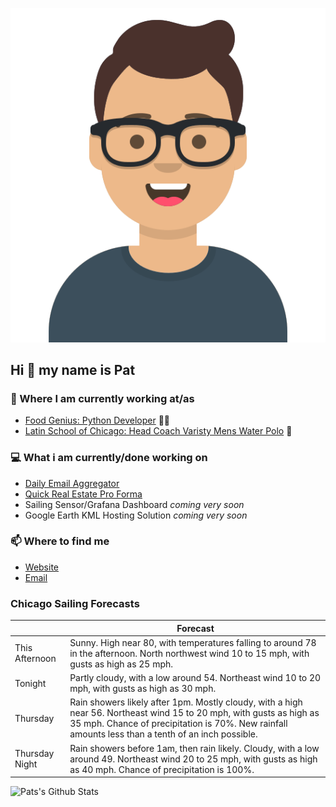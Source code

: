 [![Social banner for p-j-falconer](https://raw.githubusercontent.com/P-J-FALCONER/P-J-FALCONER/master/assets/avataaars.svg)](https://patfalconer.com/)
## Hi :wave: my name is Pat

### 💼 Where I am currently working at/as
- [Food Genius: Python Developer](https://getfoodgenius.com/) 🍔🐍
- [Latin School of Chicago: Head Coach Varisty Mens Water Polo](https://www.latinschool.org/) 🤽


### 💻 What i am currently/done working on
 - [Daily Email Aggregator](https://github.com/P-J-FALCONER/dott_daily_mail)
 - [Quick Real Estate Pro Forma](https://github.com/P-J-FALCONER/henry)
 - Sailing Sensor/Grafana Dashboard *coming very soon*
 - Google Earth KML Hosting Solution *coming very soon*

### 📫 Where to find me
 - [Website](https://patfalconer.com/)
 - [Email](mailto:patrick.j.falconer@gmail.com)


### Chicago Sailing Forecasts
|   | Forecast  |
|---|---|
| This Afternoon | Sunny. High near 80, with temperatures falling to around 78 in the afternoon. North northwest wind 10 to 15 mph, with gusts as high as 25 mph. |
| Tonight | Partly cloudy, with a low around 54. Northeast wind 10 to 20 mph, with gusts as high as 30 mph. |
| Thursday | Rain showers likely after 1pm. Mostly cloudy, with a high near 56. Northeast wind 15 to 20 mph, with gusts as high as 35 mph. Chance of precipitation is 70%. New rainfall amounts less than a tenth of an inch possible. |
| Thursday Night | Rain showers before 1am, then rain likely. Cloudy, with a low around 49. Northeast wind 20 to 25 mph, with gusts as high as 40 mph. Chance of precipitation is 100%. |

![Pats's Github Stats](https://github-readme-stats.vercel.app/api?username=p-j-falconer&show_icons=true&theme=radical)

